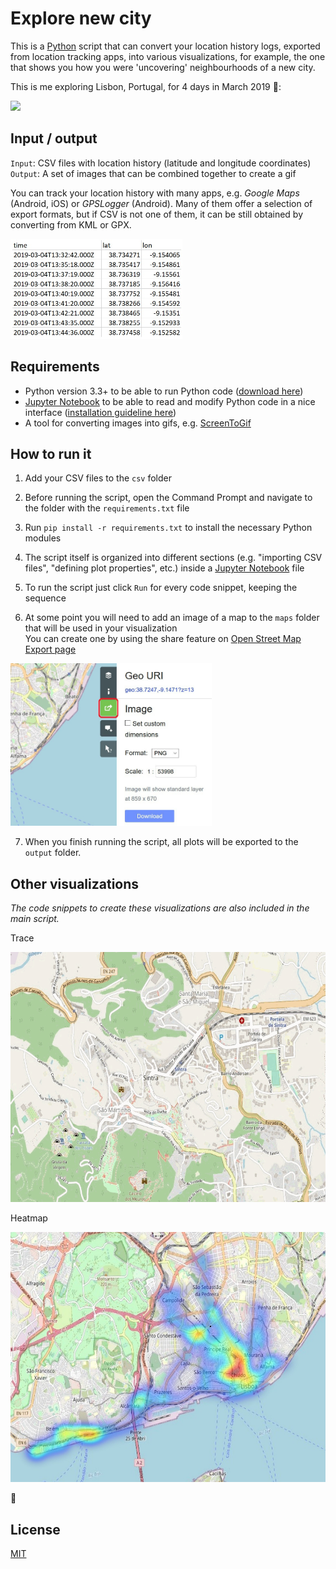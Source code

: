 # Explore new city

This is a [Python](https://www.python.org/) script that can convert your location history logs, exported from location tracking apps, into various visualizations, for example, the one that shows you how you were 'uncovering' neighbourhoods of a new city.

This is me exploring Lisbon, Portugal, for 4 days in March 2019 🙂:

<img src="images/lisbon.gif" height="400">

## Input / output

`Input`: CSV files with location history (latitude and longitude coordinates)<br>
`Output`: A set of images that can be combined together to create a gif

You can track your location history with many apps, e.g. _Google Maps_ (Android, iOS) or _GPSLogger_ (Android). Many of them offer a selection of export formats, but if CSV is not one of them, it can be still obtained by converting from KML or GPX.

<img src="images/log.jpg" height="160">

## Requirements

- Python version 3.3+ to be able to run Python code ([download here](https://www.python.org/downloads/))
- [Jupyter Notebook](https://jupyter.org/) to be able to read and modify Python code in a nice interface ([installation guideline here](https://jupyter.readthedocs.io/en/latest/install/notebook-classic.html))
- A tool for converting images into gifs, e.g. [ScreenToGif](https://www.screentogif.com/)

## How to run it

1. Add your CSV files to the `csv` folder

2. Before running the script, open the
 Command Prompt and navigate to the folder with the `requirements.txt` file

3. Run `pip install -r requirements.txt` to install the necessary Python modules

4. The script itself is organized into different sections (e.g. "importing CSV files", "defining plot properties", etc.) inside a [Jupyter Notebook](https://jupyter.org/) file

5. To run the script just click `Run` for every code snippet, keeping the sequence

6. At some point you will need to add an image of a map to the `maps` folder that will be used in your visualization<br>
You can create one by using the share feature on [Open Street Map Export page](https://www.openstreetmap.org/export#map)

<img src="images/openstreetmap.jpg" height="260">


7. When you finish running the script, all plots will be exported to the `output` folder.

## Other visualizations

_The code snippets to create these visualizations are also included in the main script._

Trace

<img src="images/sintra.gif" height="400">

Heatmap

<img src="images/heatmap.jpg" height="400">

🙂

## License

[MIT](https://choosealicense.com/licenses/mit/)
